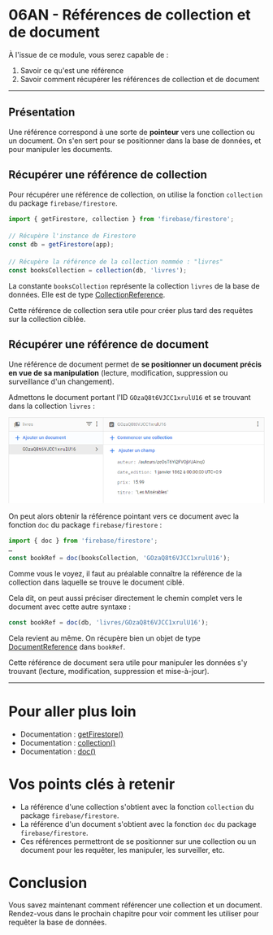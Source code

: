# 06AN - Références de collection et de document

À l'issue de ce module, vous serez capable de :

1. Savoir ce qu'est une référence
2. Savoir comment récupérer les références de collection et de document

---

## Présentation

Une référence correspond à une sorte de **pointeur** vers une collection ou un document. On s'en sert pour se positionner dans la base de données, et pour manipuler les documents.

## Récupérer une référence de collection

Pour récupérer une référence de collection, on utilise la fonction `collection` du package `firebase/firestore`.

```js
import { getFirestore, collection } from 'firebase/firestore';

// Récupère l'instance de Firestore
const db = getFirestore(app);

// Récupère la référence de la collection nommée : "livres"
const booksCollection = collection(db, 'livres');
```

La constante `booksCollection` représente la collection `livres` de la base de données.
Elle est de type [CollectionReference](https://firebase.google.com/docs/reference/js/firestore_.collectionreference?hl=en).

Cette référence de collection sera utile pour créer plus tard des requêtes sur la collection ciblée.

## Récupérer une référence de document

Une référence de document permet de **se positionner un document précis en vue de sa manipulation** (lecture, modification, suppression ou surveillance d'un changement).

Admettons le document portant l'ID `GOzaQ8t6VJCC1xrulU16` et se trouvant dans la collection `livres` :

<p align="center"><img src="./images/doc-miserables.png" width="808"></p>

On peut alors obtenir la référence pointant vers ce document avec la fonction `doc` du package `firebase/firestore` :

```js
import { doc } from 'firebase/firestore';
…
const bookRef = doc(booksCollection, 'GOzaQ8t6VJCC1xrulU16');
```

Comme vous le voyez, il faut au préalable connaître la référence de la collection dans laquelle se trouve le document ciblé.

Cela dit, on peut aussi préciser directement le chemin complet vers le document avec cette autre syntaxe :

```js
const bookRef = doc(db, 'livres/GOzaQ8t6VJCC1xrulU16');
```

Cela revient au même. On récupère bien un objet de type [DocumentReference](https://firebase.google.com/docs/reference/js/firestore_.documentreference?hl=en) dans `bookRef`.


Cette référence de document sera utile pour manipuler les données s'y trouvant (lecture, modification, suppression et mise-à-jour).

---

# Pour aller plus loin

- Documentation : [getFirestore()](https://firebase.google.com/docs/reference/js/firestore_.md?hl=fr#getfirestore)
- Documentation : [collection()](https://firebase.google.com/docs/reference/js/firestore_.md?hl=fr#collection)
- Documentation : [doc()](https://firebase.google.com/docs/reference/js/firestore_.md?hl=fr#doc)

# Vos points clés à retenir

- La référence d'une collection s'obtient avec la fonction `collection` du package `firebase/firestore`.
- La référence d'un document s'obtient avec la fonction `doc` du package `firebase/firestore`.
- Ces références permettront de se positionner sur une collection ou un document pour les requêter, les manipuler, les surveiller, etc.

# Conclusion

Vous savez maintenant comment référencer une collection et un document. Rendez-vous dans le prochain chapitre pour voir comment les utiliser pour requêter la base de données.